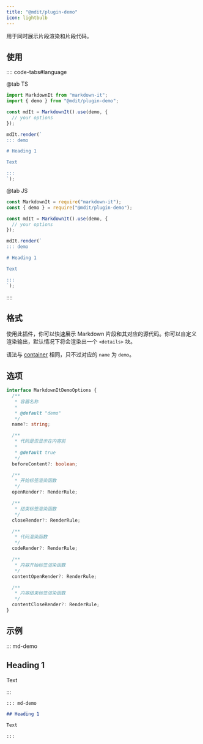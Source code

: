 ```yaml
---
title: "@mdit/plugin-demo"
icon: lightbulb
---
```


用于同时展示片段渲染和片段代码。

<!-- more -->

## 使用

:::: code-tabs#language

@tab TS

```ts
import MarkdownIt from "markdown-it";
import { demo } from "@mdit/plugin-demo";

const mdIt = MarkdownIt().use(demo, {
  // your options
});

mdIt.render(`
::: demo

# Heading 1

Text

:::
`);
```

@tab JS

```js
const MarkdownIt = require("markdown-it");
const { demo } = require("@mdit/plugin-demo");

const mdIt = MarkdownIt().use(demo, {
  // your options
});

mdIt.render(`
::: demo

# Heading 1

Text

:::
`);
```

::::

## 格式

使用此插件，你可以快速展示 Markdown 片段和其对应的源代码。你可以自定义渲染输出，默认情况下将会渲染出一个 `<details>` 块。

语法与 [container](./container.md) 相同，只不过对应的 `name` 为 `demo`。

## 选项

```ts
interface MarkdownItDemoOptions {
  /**
   * 容器名称
   *
   * @default "demo"
   */
  name?: string;

  /**
   * 代码是否显示在内容前
   *
   * @default true
   */
  beforeContent?: boolean;

  /**
   * 开始标签渲染函数
   */
  openRender?: RenderRule;

  /**
   * 结束标签渲染函数
   */
  closeRender?: RenderRule;

  /**
   * 代码渲染函数
   */
  codeRender?: RenderRule;

  /**
   * 内容开始标签渲染函数
   */
  contentOpenRender?: RenderRule;

  /**
   * 内容结束标签渲染函数
   */
  contentCloseRender?: RenderRule;
}
```

## 示例

::: md-demo

## Heading 1

Text

:::

```md
::: md-demo

## Heading 1

Text

:::
```
